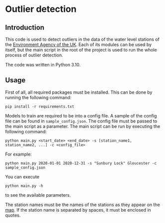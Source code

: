 # Outlier detection

## Introduction
This code is used to detect outliers in the data of the water level stations of
the [Environment Agency of the UK](https://www.gov.uk/government/organisations/environment-agency). Each of its modules 
can be used by itself, but the main script in the root of the project is used to run the whole process
of outlier detection.

The code was written in Python 3.10.

## Usage
First of all, all required packages must be installed. This can be done by running the following command:
```shell
pip install -r requirements.txt
```

Models to train are required to be into a config file. A sample of the config file
can be found in `sample_config.json`. The config file must be passed to the main script
as a parameter. The main script can be run by executing the following command:
```shell
python main.py <start_date> <end_date> -s [station_name1, station_name2, ...] -c <config_file>
```

For example:
```shell
python main.py 2020-01-01 2020-12-31 -s "Sunbury Lock" Gloucester -c sample_config.json
```

You can execute
```shell
python main.py -h
```
to see the available parameters.

The station names must be the names of the stations as they appear on the
[map](https://environment.data.gov.uk/hydrology/landing). If the station name is separated by spaces, 
it must be enclosed in quotes.